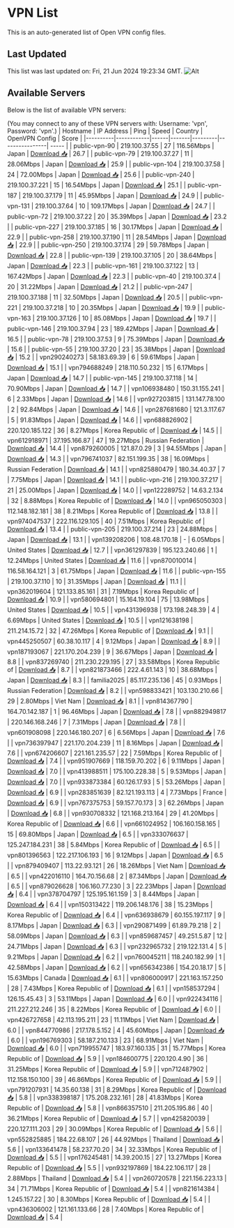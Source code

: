 # VPN List

This is an auto-generated list of Open VPN config files.

## Last Updated

This list was last updated on: Fri, 21 Jun 2024 19:23:34 GMT.
![Alt](https://repobeats.axiom.co/api/embed/186b98318ef1479477931607c1ad7d823f12451f.svg "Repobeats analytics image")

## Available Servers

Below is the list of available VPN servers:

(You may connect to any of these VPN servers with: Username: 'vpn', Password: 'vpn'.)
| Hostname | IP Address | Ping | Speed | Country | OpenVPN Config | Score |
|----------|------------|------|-------|---------|----------------| ----- |
| public-vpn-90 | 219.100.37.55 | 27 | 116.56Mbps | Japan | [Download 📥](./configs/server_0_JP.ovpn) | 26.7 |
| public-vpn-79 | 219.100.37.27 | 11 | 28.06Mbps | Japan | [Download 📥](./configs/server_1_JP.ovpn) | 25.9 |
| public-vpn-104 | 219.100.37.58 | 24 | 72.00Mbps | Japan | [Download 📥](./configs/server_2_JP.ovpn) | 25.6 |
| public-vpn-240 | 219.100.37.221 | 15 | 16.54Mbps | Japan | [Download 📥](./configs/server_3_JP.ovpn) | 25.1 |
| public-vpn-187 | 219.100.37.179 | 11 | 45.95Mbps | Japan | [Download 📥](./configs/server_4_JP.ovpn) | 24.9 |
| public-vpn-131 | 219.100.37.64 | 10 | 109.17Mbps | Japan | [Download 📥](./configs/server_5_JP.ovpn) | 24.7 |
| public-vpn-72 | 219.100.37.22 | 20 | 35.39Mbps | Japan | [Download 📥](./configs/server_6_JP.ovpn) | 23.2 |
| public-vpn-227 | 219.100.37.185 | 16 | 30.17Mbps | Japan | [Download 📥](./configs/server_7_JP.ovpn) | 22.9 |
| public-vpn-258 | 219.100.37.190 | 11 | 28.54Mbps | Japan | [Download 📥](./configs/server_8_JP.ovpn) | 22.9 |
| public-vpn-250 | 219.100.37.174 | 29 | 59.78Mbps | Japan | [Download 📥](./configs/server_9_JP.ovpn) | 22.8 |
| public-vpn-139 | 219.100.37.105 | 20 | 38.64Mbps | Japan | [Download 📥](./configs/server_10_JP.ovpn) | 22.3 |
| public-vpn-161 | 219.100.37.122 | 13 | 167.42Mbps | Japan | [Download 📥](./configs/server_11_JP.ovpn) | 22.3 |
| public-vpn-40 | 219.100.37.4 | 20 | 31.22Mbps | Japan | [Download 📥](./configs/server_12_JP.ovpn) | 21.2 |
| public-vpn-247 | 219.100.37.188 | 11 | 32.50Mbps | Japan | [Download 📥](./configs/server_13_JP.ovpn) | 20.5 |
| public-vpn-221 | 219.100.37.218 | 10 | 20.35Mbps | Japan | [Download 📥](./configs/server_14_JP.ovpn) | 19.9 |
| public-vpn-163 | 219.100.37.126 | 10 | 85.08Mbps | Japan | [Download 📥](./configs/server_15_JP.ovpn) | 19.7 |
| public-vpn-146 | 219.100.37.94 | 23 | 189.42Mbps | Japan | [Download 📥](./configs/server_16_JP.ovpn) | 16.5 |
| public-vpn-78 | 219.100.37.53 | 9 | 75.39Mbps | Japan | [Download 📥](./configs/server_17_JP.ovpn) | 15.6 |
| public-vpn-55 | 219.100.37.20 | 23 | 35.38Mbps | Japan | [Download 📥](./configs/server_18_JP.ovpn) | 15.2 |
| vpn290240273 | 58.183.69.39 | 6 | 59.61Mbps | Japan | [Download 📥](./configs/server_19_JP.ovpn) | 15.1 |
| vpn794688249 | 218.110.50.232 | 15 | 6.17Mbps | Japan | [Download 📥](./configs/server_20_JP.ovpn) | 14.7 |
| public-vpn-145 | 219.100.37.118 | 14 | 70.90Mbps | Japan | [Download 📥](./configs/server_21_JP.ovpn) | 14.7 |
| vpn106938480 | 150.31.155.241 | 6 | 2.33Mbps | Japan | [Download 📥](./configs/server_22_JP.ovpn) | 14.6 |
| vpn927203815 | 131.147.78.100 | 2 | 92.84Mbps | Japan | [Download 📥](./configs/server_23_JP.ovpn) | 14.6 |
| vpn287681680 | 121.3.117.67 | 5 | 91.83Mbps | Japan | [Download 📥](./configs/server_24_JP.ovpn) | 14.6 |
| vpn688826902 | 220.120.185.122 | 36 | 8.27Mbps | Korea Republic of | [Download 📥](./configs/server_25_KR.ovpn) | 14.5 |
| vpn612918971 | 37.195.166.87 | 47 | 19.27Mbps | Russian Federation | [Download 📥](./configs/server_26_RU.ovpn) | 14.4 |
| vpn879260005 | 121.87.0.29 | 3 | 94.55Mbps | Japan | [Download 📥](./configs/server_27_JP.ovpn) | 14.3 |
| vpn796741037 | 82.151.199.35 | 38 | 16.09Mbps | Russian Federation | [Download 📥](./configs/server_28_RU.ovpn) | 14.1 |
| vpn825880479 | 180.34.40.37 | 7 | 7.75Mbps | Japan | [Download 📥](./configs/server_29_JP.ovpn) | 14.1 |
| public-vpn-216 | 219.100.37.217 | 21 | 25.00Mbps | Japan | [Download 📥](./configs/server_30_JP.ovpn) | 14.0 |
| vpn122289752 | 14.63.2.134 | 32 | 8.88Mbps | Korea Republic of | [Download 📥](./configs/server_31_KR.ovpn) | 14.0 |
| vpn965050303 | 112.148.182.181 | 38 | 8.21Mbps | Korea Republic of | [Download 📥](./configs/server_32_KR.ovpn) | 13.8 |
| vpn974047537 | 222.116.129.105 | 40 | 7.51Mbps | Korea Republic of | [Download 📥](./configs/server_33_KR.ovpn) | 13.4 |
| public-vpn-205 | 219.100.37.214 | 23 | 24.88Mbps | Japan | [Download 📥](./configs/server_34_JP.ovpn) | 13.1 |
| vpn139208206 | 108.48.170.18 | - | 6.05Mbps | United States | [Download 📥](./configs/server_35_US.ovpn) | 12.7 |
| vpn361297839 | 195.123.240.66 | 1 | 12.24Mbps | United States | [Download 📥](./configs/server_36_US.ovpn) | 11.6 |
| vpn870010014 | 116.58.164.121 | 3 | 61.75Mbps | Japan | [Download 📥](./configs/server_37_JP.ovpn) | 11.6 |
| public-vpn-155 | 219.100.37.110 | 10 | 31.35Mbps | Japan | [Download 📥](./configs/server_38_JP.ovpn) | 11.1 |
| vpn362019604 | 121.133.85.161 | 31 | 7.19Mbps | Korea Republic of | [Download 📥](./configs/server_39_KR.ovpn) | 10.9 |
| vpn580694801 | 15.164.19.104 | 75 | 13.98Mbps | United States | [Download 📥](./configs/server_40_US.ovpn) | 10.5 |
| vpn431396938 | 173.198.248.39 | 4 | 6.69Mbps | United States | [Download 📥](./configs/server_41_US.ovpn) | 10.5 |
| vpn121638198 | 211.214.15.72 | 32 | 47.26Mbps | Korea Republic of | [Download 📥](./configs/server_42_KR.ovpn) | 9.1 |
| vpn445250507 | 60.38.10.117 | 4 | 9.12Mbps | Japan | [Download 📥](./configs/server_43_JP.ovpn) | 8.9 |
| vpn187193067 | 221.170.204.239 | 9 | 36.67Mbps | Japan | [Download 📥](./configs/server_44_JP.ovpn) | 8.8 |
| vpn837269740 | 211.230.229.195 | 27 | 33.58Mbps | Korea Republic of | [Download 📥](./configs/server_45_KR.ovpn) | 8.7 |
| vpn821873466 | 222.4.61.143 | 10 | 38.68Mbps | Japan | [Download 📥](./configs/server_46_JP.ovpn) | 8.3 |
| familia2025 | 85.117.235.136 | 45 | 0.93Mbps | Russian Federation | [Download 📥](./configs/server_47_RU.ovpn) | 8.2 |
| vpn598833421 | 103.130.210.66 | 29 | 2.80Mbps | Viet Nam | [Download 📥](./configs/server_48_VN.ovpn) | 8.1 |
| vpn814367790 | 164.70.142.187 | 1 | 96.46Mbps | Japan | [Download 📥](./configs/server_49_JP.ovpn) | 7.8 |
| vpn882949817 | 220.146.168.246 | 7 | 7.31Mbps | Japan | [Download 📥](./configs/server_50_JP.ovpn) | 7.8 |
| vpn601908098 | 220.146.180.207 | 6 | 6.56Mbps | Japan | [Download 📥](./configs/server_51_JP.ovpn) | 7.6 |
| vpn736397947 | 221.170.204.239 | 11 | 8.16Mbps | Japan | [Download 📥](./configs/server_52_JP.ovpn) | 7.6 |
| vpn674206607 | 221.161.235.57 | 22 | 7.59Mbps | Korea Republic of | [Download 📥](./configs/server_53_KR.ovpn) | 7.4 |
| vpn951907669 | 118.159.70.202 | 6 | 9.11Mbps | Japan | [Download 📥](./configs/server_54_JP.ovpn) | 7.0 |
| vpn413988511 | 175.100.228.38 | 5 | 9.53Mbps | Japan | [Download 📥](./configs/server_55_JP.ovpn) | 7.0 |
| vpn933873384 | 60.126.17.93 | 5 | 53.26Mbps | Japan | [Download 📥](./configs/server_56_JP.ovpn) | 6.9 |
| vpn283851639 | 82.121.193.113 | 4 | 7.73Mbps | France | [Download 📥](./configs/server_57_FR.ovpn) | 6.9 |
| vpn767375753 | 59.157.70.173 | 3 | 62.26Mbps | Japan | [Download 📥](./configs/server_58_JP.ovpn) | 6.8 |
| vpn930708332 | 121.168.213.164 | 29 | 41.20Mbps | Korea Republic of | [Download 📥](./configs/server_59_KR.ovpn) | 6.6 |
| vpn661024952 | 106.160.158.165 | 15 | 69.80Mbps | Japan | [Download 📥](./configs/server_60_JP.ovpn) | 6.5 |
| vpn333076637 | 125.247.184.231 | 38 | 5.84Mbps | Korea Republic of | [Download 📥](./configs/server_61_KR.ovpn) | 6.5 |
| vpn801396563 | 122.217.106.193 | 16 | 9.12Mbps | Japan | [Download 📥](./configs/server_62_JP.ovpn) | 6.5 |
| vpn879409407 | 113.22.93.121 | 26 | 18.26Mbps | Viet Nam | [Download 📥](./configs/server_63_VN.ovpn) | 6.5 |
| vpn422016110 | 164.70.156.68 | 2 | 87.34Mbps | Japan | [Download 📥](./configs/server_64_JP.ovpn) | 6.5 |
| vpn879026628 | 106.160.77.230 | 3 | 22.23Mbps | Japan | [Download 📥](./configs/server_65_JP.ovpn) | 6.4 |
| vpn378704797 | 125.195.161.159 | 3 | 8.44Mbps | Japan | [Download 📥](./configs/server_66_JP.ovpn) | 6.4 |
| vpn150313422 | 119.206.148.176 | 38 | 15.23Mbps | Korea Republic of | [Download 📥](./configs/server_67_KR.ovpn) | 6.4 |
| vpn636938679 | 60.155.197.117 | 9 | 8.17Mbps | Japan | [Download 📥](./configs/server_68_JP.ovpn) | 6.3 |
| vpn290871499 | 61.89.79.218 | 2 | 58.09Mbps | Japan | [Download 📥](./configs/server_69_JP.ovpn) | 6.3 |
| vpn859687457 | 49.251.5.87 | 12 | 24.71Mbps | Japan | [Download 📥](./configs/server_70_JP.ovpn) | 6.3 |
| vpn232965732 | 219.122.131.4 | 5 | 9.21Mbps | Japan | [Download 📥](./configs/server_71_JP.ovpn) | 6.2 |
| vpn760045211 | 118.240.182.99 | 1 | 42.58Mbps | Japan | [Download 📥](./configs/server_72_JP.ovpn) | 6.2 |
| vpn656342386 | 154.20.18.17 | 5 | 15.63Mbps | Canada | [Download 📥](./configs/server_73_CA.ovpn) | 6.1 |
| vpn806000917 | 221.163.157.250 | 28 | 7.43Mbps | Korea Republic of | [Download 📥](./configs/server_74_KR.ovpn) | 6.1 |
| vpn158537294 | 126.15.45.43 | 3 | 53.11Mbps | Japan | [Download 📥](./configs/server_75_JP.ovpn) | 6.0 |
| vpn922434116 | 211.227.212.246 | 35 | 8.22Mbps | Korea Republic of | [Download 📥](./configs/server_76_KR.ovpn) | 6.0 |
| vpn426727658 | 42.113.195.211 | 23 | 11.11Mbps | Viet Nam | [Download 📥](./configs/server_77_VN.ovpn) | 6.0 |
| vpn844770986 | 217.178.5.152 | 4 | 45.60Mbps | Japan | [Download 📥](./configs/server_78_JP.ovpn) | 6.0 |
| vpn196769303 | 58.187.210.133 | 23 | 68.91Mbps | Viet Nam | [Download 📥](./configs/server_79_VN.ovpn) | 6.0 |
| vpn719955747 | 183.97.160.135 | 31 | 15.77Mbps | Korea Republic of | [Download 📥](./configs/server_80_KR.ovpn) | 5.9 |
| vpn184600775 | 220.120.4.90 | 36 | 31.25Mbps | Korea Republic of | [Download 📥](./configs/server_81_KR.ovpn) | 5.9 |
| vpn712487902 | 112.158.150.100 | 39 | 46.86Mbps | Korea Republic of | [Download 📥](./configs/server_82_KR.ovpn) | 5.9 |
| vpn791207931 | 14.35.60.138 | 31 | 8.29Mbps | Korea Republic of | [Download 📥](./configs/server_83_KR.ovpn) | 5.8 |
| vpn338398187 | 175.208.232.161 | 28 | 41.83Mbps | Korea Republic of | [Download 📥](./configs/server_84_KR.ovpn) | 5.8 |
| vpn866357510 | 211.205.195.86 | 40 | 36.21Mbps | Korea Republic of | [Download 📥](./configs/server_85_KR.ovpn) | 5.7 |
| vpn425820039 | 220.127.111.203 | 29 | 30.09Mbps | Korea Republic of | [Download 📥](./configs/server_86_KR.ovpn) | 5.6 |
| vpn552825885 | 184.22.68.107 | 26 | 44.92Mbps | Thailand | [Download 📥](./configs/server_87_TH.ovpn) | 5.6 |
| vpn133641478 | 58.237.70.20 | 34 | 32.33Mbps | Korea Republic of | [Download 📥](./configs/server_88_KR.ovpn) | 5.5 |
| vpn176245481 | 14.39.200.15 | 27 | 13.27Mbps | Korea Republic of | [Download 📥](./configs/server_89_KR.ovpn) | 5.5 |
| vpn932197869 | 184.22.106.117 | 28 | 2.88Mbps | Thailand | [Download 📥](./configs/server_90_TH.ovpn) | 5.4 |
| vpn260720578 | 221.156.223.13 | 34 | 71.71Mbps | Korea Republic of | [Download 📥](./configs/server_91_KR.ovpn) | 5.4 |
| vpn821614384 | 1.245.157.22 | 30 | 8.30Mbps | Korea Republic of | [Download 📥](./configs/server_92_KR.ovpn) | 5.4 |
| vpn436306002 | 121.161.133.66 | 28 | 7.40Mbps | Korea Republic of | [Download 📥](./configs/server_93_KR.ovpn) | 5.4 |
